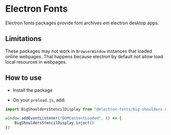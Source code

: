 # Electron Fonts

Electron fonts packages provide font archives em electron desktop apps.

## Limitations

These packages may not work in `BrowserWindow` instances that loaded online webpages. That happens because electron by default not allow load local resources in webpages.

## How to use

* Install the package

* On your `preload.js`, add:

```ts
import BigShouldersStencilDisplay from "@electron-fonts/big-shoulders-stencil-display"

window.addEventListener("DOMContentLoaded", () => {
    BigShouldersStencilDisplay.inject()
})
```